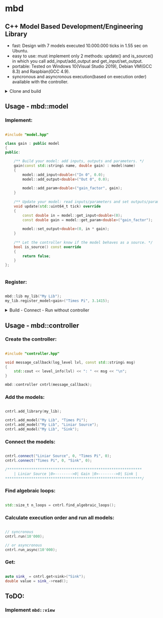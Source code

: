 # mbd



## C++ Model Based Development/Engineering Library 

- fast: Design with 7 models executed 10.000.000 ticks in 1.55 sec on Ubuntu.
- easy to use: must implement only 2 methods: update() and is_source() in which you call add_input/add_output and get_input/set_output. 
- portable: Tested on Windows 10(Visual Studio 2019), Debian VM(GCC 8.3) and Raspbian(GCC 4.9).
- syncronous and asyncronous execution(based on execution order) available with the controller.

<details>
<summary>Clone and build</summary>
	
## Clone and build:


```Shell
git clone https://github.com/mehecip/mbd.git
cd mbd
cmake -DBUILD_CONTROLLER=On -DBUILD_EXAMPLES=On .
make f=Makefile
```
</details>


## Usage - mbd::model

### Implement:

```c++

#include "model.hpp"

class gain : public model
{
public:

	/** Build your model: add inputs, outputs and parameters. */
	gain(const std::string& name, double gain) : model(name)
	{
		model::add_input<double>("In 0", 0.0);
		model::add_output<double>("Out 0", 0.0);
	
		model::add_param<double>("gain_factor", gain);
	}
	
	/** Update your model: read inputs/parameters and set outputs/parameters. */
	void update(std::uint64_t tick) override
	{
		const double in = model::get_input<double>(0);
		const double gain = model::get_param<double>("gain_factor");
		
		model::set_output<double>(0, in * gain);
	}
	
	/** Let the controller know if the model behaves as a source. */
	bool is_source() const override
	{
		return false;
	}
};
	
```

### Register:

```c++

mbd::lib my_lib("My Lib");
my_lib.register_model<gain>("Times Pi", 3.1415);
```

<details>
<summary>Build - Connect - Run without controller</summary>
	
### Build:

```c++

auto gain_ = my_lib.build_model("Times Pi");
auto src_ = my_lib.build_model("Liniar Source");
auto sink_ = my_lib.build_model("Sink");
```
	
### Connect:

```c++

mbd::end_point src_0{src_, 0, port_dir_t::OUT};
mbd::end_point gain_0{gain_, 0, port_dir_t::IN};

auto [state, src_to_gain] = connection::build(src_0, gain_0);

/**************************************************************
	| Liniar Source |0>-------->0| Gain |0>-------->0| Sink | 
***************************************************************/
```
### Execute (in the correct order):

```c++	

for (std::uint64_t i = 0; i < 10; ++i)
{
	src_->update(i);
	gain_->update(i);
	sink_->update(i);
}
```

</details>

## Usage - mbd::controller

### Create the controller:

```c++

#include "controller.hpp"

void message_callback(log_level lvl, const std::string& msg)
{
	std::cout << level_info(lvl) << ": " << msg << "\n";
}

mbd::controller cntrl(message_callback);
```
### Add the models:

```c++

cntrl.add_library(my_lib);

cntrl.add_model("My Lib", "Times Pi");
cntrl.add_model("My Lib", "Liniar Source");
cntrl.add_model("My Lib", "Sink");
```

### Connect the models:

```c++

cntrl.connect("Liniar Source", 0, "Times Pi", 0);
cntrl.connect("Times Pi", 0, "Sink", 0);

/**************************************************************
	| Liniar Source |0>-------->0| Gain |0>-------->0| Sink | 
***************************************************************/
```
	
### Find algebraic loops:

```c++

std::size_t n_loops = cntrl.find_algebraic_loops();
```
### Calculate execution order and run all models:

```c++

// syncronous
cntrl.run(10'000);

// or asyncronous
cntrl.run_async(10'000);
```
### Get:

```c++

auto sink_ = cntrl.get<sink>("Sink");
double value = sink_->read();
```

## ToDO:

### Implement ```mbd::view```
